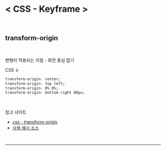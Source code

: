 # < CSS - Keyframe >

<br>

## __transform-origin__

<br>

변형이 적용되는 지점 - 회전 중심 잡기

CSS ↓

```css
transform-origin: center;
transform-origin: top left;
transform-origin: 0% 0%;
transform-origin: bottom right 60px;
``` 
<br>

참고 사이트

* [css - transform-origin](https://developer.mozilla.org/en-US/docs/Web/CSS/transform-origin)
* [사용 예시 소스](https://developer.mozilla.org/en-US/docs/Web/CSS/transform-origin)

<br>

---------